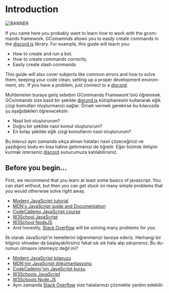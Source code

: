 # Introduction

![BANNER](https://cdn.discordapp.com/attachments/841186934319874049/849643615407439922/garlicnewbrand.png)

<language lang="en">

If you came here you probably want to learn how to work with the gcommands framework. GComamnds allows you to easily create commands in the [discord.js](https://discordjs.guide) library. For example, this guide will teach you:
 - How to create and run a bot.
 - How to create commands correctly.
 - Easily create slash commands.

This guide will also cover subjects like common errors and how to solve them, keeping your code clean, setting up a proper development environment, etc.
If you have a problem, just connect to a [discord](https://discord.gg/fV8EgwSpgN).

</language>
<language lang="tk">

Muhtemelen buraya geliş sebebin GCommands Framework'ünü öğrenmek. GCommands size basit bir şekilde [discord.js](https://discordjs.guide) kütüphanesini kullanarak eğik çizgi komutları oluşturmanızı sağlar. Örnek vermek gerekirse bu kılavuzda şu aşağıdakileri öğreneceksin:
 - Nasıl bot oluştururum?
 - Doğru bir şekilde nasıl komut oluştururum?
 - En kolay şekilde eğik çizgi komutlarını nasıl oluştururum?

Bu kılavuz aynı zamanda sıkça alınan hataları nasıl çözeceğinizi ve yazdığınız kodu en kısa haline getirmenizi de öğretir. Eğer bizimle iletişim kurmak isterseniz [discord](https://discord.gg/fV8EgwSpgN) sunucumuza katılabilirsiniz.

</language>

## Before you begin...

<language lang="en">

First, we recommend that you learn at least some basics of javascript. You can start without, but then you can get stuck on many simple problems that you would otherwise solve right away.

- [Modern JavaScript tutorial](https://javascript.info/)
- [MDN's JavaScript guide and Documentation](https://developer.mozilla.org/en-US/docs/Web/JavaScript)
- [CodeCademy JavaScript course](https://www.codecademy.com/learn/learn-javascript)
- [W3School JavaScript](https://www.w3schools.com/js/)
- [W3School NodeJS](https://www.w3schools.com/nodejs/)
- And honestly, [Stack Overflow](https://stackoverflow.com) will be solving many problems for you

</language>
<language lang="tk">

İlk olarak JavaScript'in temellerini öğrenmenizi tavsiye ederiz. Herhangi bir bilginiz olmadan da başlayabilirsiniz fakat sık sık hata alıp sıkışırsınız. Bu durumun olmasını istemeyiz değil mi?

- [Modern JavaScript kılavuzu](https://javascript.info/)
- [MDN'nin JavaScript dökümantasyonu](https://developer.mozilla.org/en-US/docs/Web/JavaScript)
- [CodeCademy'nin JavaScript kursu](https://www.codecademy.com/learn/learn-javascript)
- [W3Schools JavaScript](https://www.w3schools.com/js/)
- [W3Schools Node.JS](https://www.w3schools.com/nodejs/)
- Aynı zamanda [Stack Overflow](https://stackoverflow.com) size hatalarınızı çözmekte yardım edebilir.

</language>
